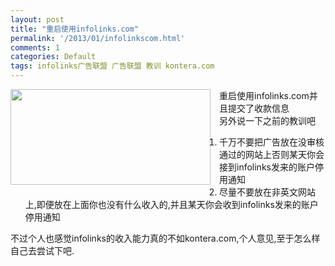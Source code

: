 ```yaml
---
layout: post
title: "重启使用infolinks.com"
permalink: '/2013/01/infolinkscom.html'
comments: 1
categories: Default
tags: infolinks广告联盟 广告联盟 教训 kontera.com
---
```

<div class="separator" style="clear: both; text-align: center;"></div>

<div class="separator" style="clear: both; text-align: center;"><a href="http://www.infolinks.com/" style="clear: left; float: left; margin-bottom: 1em; margin-right: 1em;"><img border="0" height="153" src="http://4.bp.blogspot.com/-ObxUlL4_Fws/UPWDrFZulyI/AAAAAAAAuGY/xvLKCVC-x0I/s1600/Infolinks-review.jpg" width="320"/></a></div>

重启使用infolinks.com并且提交了收款信息  
另外说一下之前的教训吧  
  

1.   千万不要把广告放在没审核通过的网站上否则某天你会接到infolinks发来的账户停用通知
2.   尽量不要放在非英文网站上,即便放在上面你也没有什么收入的,并且某天你会收到infolinks发来的账户停用通知

不过个人也感觉infolinks的收入能力真的不如kontera.com,个人意见,至于怎么样自己去尝试下吧.